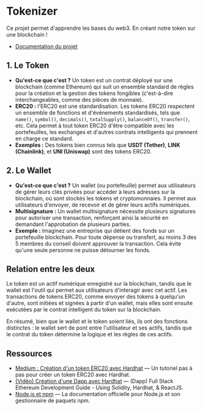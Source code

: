 # Tokenizer
Ce projet permet d'apprendre les bases du web3. En créant notre token sur une blockchain !

- [Documentation du projet](./documentation/README.md)

## 1. Le Token

- **Qu'est-ce que c'est ?** Un token est un contrat déployé sur une blockchain (comme Ethereum) qui suit un ensemble standard de règles pour la création et la gestion des tokens fongibles (c'est-à-dire interchangeables, comme des pièces de monnaie).
- **ERC20 :** l'ERC20 est une standardisation. Les tokens ERC20 respectent un ensemble de fonctions et d'événements standardisés, tels que `name()`, `symbol()`, `decimals()`, `totalSupply()`, `balanceOf()`, `transfer()`, etc. Cela permet à tout token ERC20 d'être compatible avec les portefeuilles, les exchanges et d'autres contrats intelligents qui prennent en charge ce standard.
- **Exemples :** Des tokens bien connus tels que **USDT (Tether)**, **LINK (Chainlink)**, et **UNI (Uniswap)** sont des tokens ERC20.

## 2. Le Wallet

- **Qu'est-ce que c'est ?** Un wallet (ou portefeuille) permet aux utilisateurs de gérer leurs clés privées pour accéder à leurs adresses sur la blockchain, où sont stockés les tokens et cryptomonnaies. Il permet aux utilisateurs d'envoyer, de recevoir et de gérer leurs actifs numériques.
- **Multisignature :** Un wallet multisignature nécessite plusieurs signatures pour autoriser une transaction, renforçant ainsi la sécurité en demandant l'approbation de plusieurs parties.
- **Exemple :** Imaginez une entreprise qui détient des fonds sur un portefeuille blockchain. Pour toute dépense ou transfert, au moins 3 des 5 membres du conseil doivent approuver la transaction. Cela évite qu'une seule personne ne puisse détourner les fonds.

## Relation entre les deux

Le token est un actif numérique enregistré sur la blockchain, tandis que le wallet est l'outil qui permet aux utilisateurs d'interagir avec cet actif. Les transactions de tokens ERC20, comme envoyer des tokens à quelqu'un d'autre, sont initiées et signées à partir d'un wallet, mais elles sont ensuite exécutées par le contrat intelligent du token sur la blockchain.

En résumé, bien que le wallet et le token soient liés, ils ont des fonctions distinctes : le wallet sert de pont entre l'utilisateur et ses actifs, tandis que le contrat du token détermine la logique et les règles de ces actifs.

## Ressources

- [Medium : Création d'un token ERC20 avec Hardhat](https://medium.com/@kaishinaw/erc20-using-hardhat-a-comprehensive-guide-3211efba98d4) — Un tutoriel pas à pas pour créer un token ERC20 avec Hardhat.
- [(Vidéo) Création d'une Dapp avec Hardhat](https://www.youtube.com/watch?v=nNUpA0d6CFo) — (Dapp) Full Stack Ethereum Development Guide - Using Solidity, Hardhat, & ReactJS.
- [Node.js et npm](https://nodejs.org/en/docs/) — La documentation officielle pour Node.js et son gestionnaire de paquets npm.